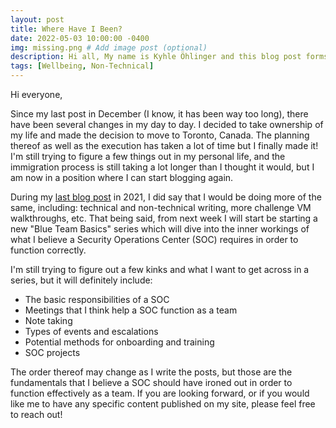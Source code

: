 ```yaml
---
layout: post
title: Where Have I Been?
date: 2022-05-03 10:00:00 -0400
img: missing.png # Add image post (optional)
description: Hi all, My name is Kyhle Öhlinger and this blog post forms part of my personal blog. If you enjoy any of the posts, feel free to reach out and let me know :) 
tags: [Wellbeing, Non-Technical]
---
```


Hi everyone,

Since my last post in December (I know, it has been way too long), there have been several changes in my day to day. I decided to take ownership of my life and made the decision to move to Toronto, Canada. The planning thereof as well as the execution has taken a lot of time but I finally made it! I'm still trying to figure a few things out in my personal life, and the immigration process is still taking a lot longer than I thought it would, but I am now in a position where I can start blogging again.

During my [last blog post](https://ohlinger.co/a-year-in-review-2021/) in 2021, I did say that I would be doing more of the same, including: technical and non-technical writing, more challenge VM walkthroughs, etc. That being said, from next week I will start be starting a new "Blue Team Basics" series which will dive into the inner workings of what I believe a Security Operations Center (SOC) requires in order to function correctly. 

I'm still trying to figure out a few kinks and what I want to get across in a series, but it will definitely include:
* The basic responsibilities of a SOC
* Meetings that I think help a SOC function as a team
* Note taking
* Types of events and escalations
* Potential methods for onboarding and training
* SOC projects

The order thereof may change as I write the posts, but those are the fundamentals that I believe a SOC should have ironed out in order to function effectively as a team. If you are looking forward, or if you would like me to have any specific content published on my site, please feel free to reach out!